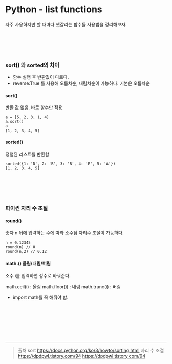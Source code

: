 # Python - list functions

자주 사용하지만 할 때마다 헷갈리는 함수들 사용법을 정리해보자.

<br/><br/><br/><br/>

### sort() 와 sorted의 차이
- 함수 실행 후 반환값이 다르다.
- reverse:True 를 사용해 오름차순, 내림차순이 가능하다. 기본은 오름차순

#### sort()
반환 값 없음. 바로 함수만 적용

```
a = [5, 2, 3, 1, 4]
a.sort()
a
[1, 2, 3, 4, 5]
```
#### sorted()
정렬된 리스트를 반환함

```
sorted({1: 'D', 2: 'B', 3: 'B', 4: 'E', 5: 'A'})
[1, 2, 3, 4, 5]
```
<br/><br/><br/><br/>

### 파이썬 자리 수 조절
#### round()
숫자 n 뒤에 입력하는 수에 따라 소수점 자리수 조절이 가능하다.

```
n = 0.12345
round(n) // 0
round(n,2) // 0.12
```

#### math.() 올림/내림/버림
소수 i를 입력하면 정수로 바꿔준다.

math.ceil(i) : 올림
math.floor(i) : 내림
math.trunc(i) : 버림

- import math를 꼭 해줘야 함.


<br/><br/><br/><br/><br/><br/>

***

> 출처
sort https://docs.python.org/ko/3/howto/sorting.html
자리 수 조절 https://dpdpwl.tistory.com/94
https://dpdpwl.tistory.com/94